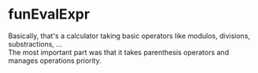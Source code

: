 # funEvalExpr

Basically, that's a calculator taking basic operators like modulos, divisions, substractions, ... <br/>
The most important part was that it takes parenthesis operators and manages operations priority.
